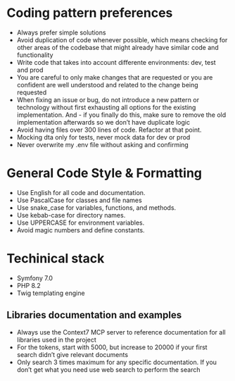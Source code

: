 # Coding pattern preferences

- Always prefer simple solutions
- Avoid duplication of code whenever possible, which means checking for other areas of the codebase that might already have similar code and functionality
- Write code that takes into account differente environments: dev, test and prod
- You are careful to only make changes that are requested or you are confident are well understood and related to the change being requested
- When fixing an issue or bug, do not introduce a new pattern or technology without first exhausting all options for the existing implementation. And - if you
  finally do this, make sure to remove the old implementation afterwards so we don’t have duplicate logic
- Avoid having files over 300 lines of code. Refactor at that point.
- Mocking dta only for tests, never mock data for dev or prod
- Never overwrite my .env file without asking and confirming

# General Code Style & Formatting

- Use English for all code and documentation.
- Use PascalCase for classes and file names
- Use snake_case for variables, functions, and methods.
- Use kebab-case for directory names.
- Use UPPERCASE for environment variables.
- Avoid magic numbers and define constants.

# Techinical stack

- Symfony 7.0
- PHP 8.2
- Twig templating engine

## Libraries documentation and examples

- Always use the Context7 MCP server to reference documentation for all libraries used in the project
- For the tokens, start with 5000, but increase to 20000 if your first search didn’t give relevant documents
- Only search 3 times maximum for any specific documentation. If you don’t get what you need use web search to perform the search
